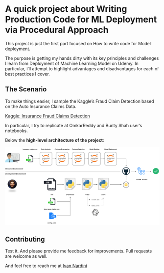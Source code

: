 # A quick project about Writing Production Code for ML Deployment via Procedural Approach

This project is just the first part focused on How to write code for Model deployment. 

The purpose is getting my hands dirty with its key principles and challenges I learn from Deployment of Machine Learning Model on Udemy. In particular, I’ll attempt to highlight advantages and disadvantages for each of best practices I cover.

## The Scenario

To make things easier, I sample the Kaggle’s Fraud Claim Detection based on the Auto Insurance Claims Data.

[Kaggle: Insurance Fraud Claims Detection](https://www.kaggle.com/buntyshah/auto-insurance-claims-data) 

In particular, I try to replicate at OmkarReddy and Bunty Shah user’s notebooks.

Below the **high-level architecture of the project**: 

<p align="center">
<img src="https://github.com/IvanNardini/mlpipe-production-code-procedural/raw/master/ml_lab.png">
</p>

## Contributing

Test it. And please provide me feedback for improvements. Pull requests are welcome as well.

And feel free to reach me at [Ivan Nardini](ivan.nardini@sas.com )
